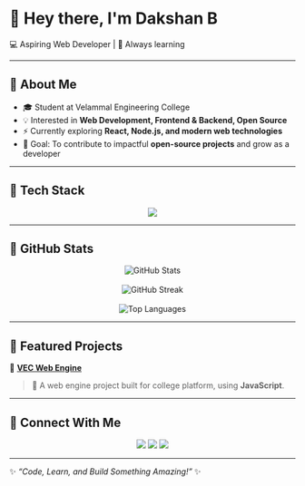 # 👋 Hey there, I'm Dakshan B  

💻 Aspiring Web Developer | 🚀 Always learning  

---

## 🔹 About Me
- 🎓 Student at Velammal Engineering College
- 💡 Interested in **Web Development, Frontend & Backend, Open Source**  
- ⚡ Currently exploring **React, Node.js, and modern web technologies**  
- 🌟 Goal: To contribute to impactful **open-source projects** and grow as a developer  

---

## 🔹 Tech Stack
<p align="center">
  <img src="https://skillicons.dev/icons?i=html,css,js,react,github,vscode" />
</p>

---

## 🔹 GitHub Stats
<p align="center">
  <img src="https://github-readme-stats.vercel.app/api?username=dakshan-18&show_icons=true&theme=radical" alt="GitHub Stats" />
  <br/><br/>
  <img src="https://streak-stats.demolab.com?user=dakshan-18&theme=radical" alt="GitHub Streak" />
  <br/><br/>
  <img src="https://github-readme-stats.vercel.app/api/top-langs/?username=dakshan-18&layout=compact&theme=radical" alt="Top Languages" />
</p>

---

## 🔹 Featured Projects
🌟 **[VEC Web Engine](https://github.com/Web-Developer-VEC/VEC_Web_Engine)**  
> 🚀 A web engine project built for college platform, using **JavaScript**.  

---

## 🔹 Connect With Me
<p align="center">
  <a href="mailto:dakshan195@gmail.com"><img src="https://img.shields.io/badge/Gmail-D14836?style=for-the-badge&logo=gmail&logoColor=white" /></a>
  <a href="https://www.linkedin.com/in/dakshan195"><img src="https://img.shields.io/badge/LinkedIn-0A66C2?style=for-the-badge&logo=linkedin&logoColor=white" /></a>
  <a href="https://github.com/dakshan-18"><img src="https://img.shields.io/badge/GitHub-181717?style=for-the-badge&logo=github&logoColor=white" /></a>
</p>

---
✨ _“Code, Learn, and Build Something Amazing!”_ ✨
